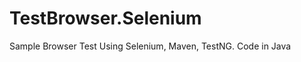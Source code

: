 TestBrowser.Selenium
====================

Sample Browser Test Using Selenium, Maven, TestNG.  Code in Java
